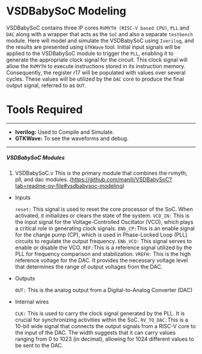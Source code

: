 # VSDBabySoC Modeling
VSDBabySoC contains three IP cores `RVMYTH (RISC-V based CPU)`, `PLL` and `DAC` along with a wrapper that acts as the `SoC` and also a separate `testbench` module. Here will model and simulate the VSDBabySoC using `Iverilog`, and the results are presented using `GTKWave` tool. Initial input signals will be applied to the VSDBabySoC module to trigger the `PLL`, enabling it to generate the appropriate clock signal for the circuit. This clock signal will allow the `RVMYTH` to execute instructions stored in its instruction memory. Consequently, the register r17 will be populated with values over several cycles. These values will be utilized by the `DAC` core to produce the final output signal, referred to as `OUT`.

# Tools Required
-----
* __Iverilog:__ Used to Compile and Simulate.
* __GTKWave:__ To see the waveforms and debug.
-----

##### VSDBabySoC Modules
1. VSDBabySoC.v
This is the primary module that combines the rvmyth, pll, and dac modules. (https://github.com/manili/VSDBabySoC?tab=readme-ov-file#vsdbabysoc-modeling)
* Inputs
  
  `reset:` This signal is used to reset the core processor of the SoC. When activated, it initializes or clears the state of the system.
  `VCO_IN:` This is the input signal for the Voltage-Controlled Oscillator (VCO), which plays a critical role in generating clock signals.
  `ENb_CP:`This is an enable signal for the charge pump (CP), which is used in Phase-Locked Loop (PLL) circuits to regulate the output frequency.
  `ENb_VCO:` This signal serves to enable or disable the VCO.
  `REF:`This is a reference signal utilized by the PLL for frequency comparison and stabilization.
  `VREFH:` This is the high reference voltage for the DAC. It provides the necessary voltage level that determines the range of output voltages from the DAC. 
* Outputs
  
  `OUT:` This is the analog output from a Digital-to-Analog Converter (DAC)
* Internal wires
  
  `CLK:` This is used to carry the clock signal generated by the PLL. It is crucial for synchronizing activities within the SoC.
  `RV_TO_DAC:`This is a 10-bit wide signal that connects the output signals from a RISC-V core to the input of the DAC. The width suggests that it can carry values 
   ranging from 0 to 1023 (in decimal), allowing for 1024 different values to be sent to the DAC.
  
    
